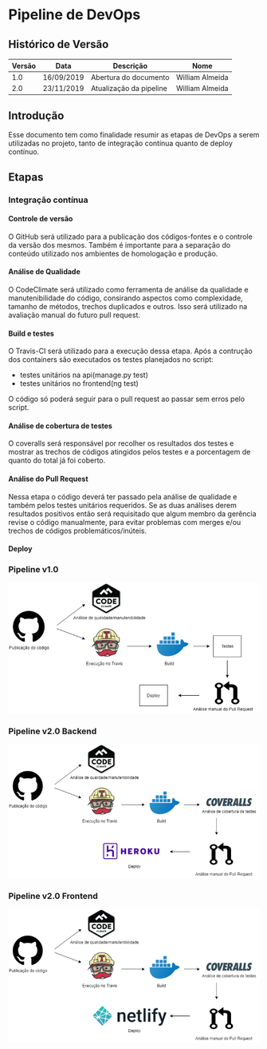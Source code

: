 # Pipeline de DevOps

## Histórico de Versão

|Versão|Data|Descrição|Nome|
|---|---|---|---|
|1.0|16/09/2019|Abertura do documento|William Almeida|
|2.0|23/11/2019|Atualização da pipeline|William Almeida|

## Introdução

Esse documento tem como finalidade resumir as etapas de DevOps a serem utilizadas no projeto, tanto de integração contínua quanto de deploy contínuo.

## Etapas

### Integração contínua

#### Controle de versão

O GitHub será utilizado para a publicação dos códigos-fontes e o controle da versão dos mesmos. Também é importante para a separação do conteúdo utilizado nos ambientes de homologação e produção.

#### Análise de Qualidade

O CodeClimate será utilizado como ferramenta de análise da qualidade e manutenibilidade do código, consirando aspectos como complexidade, tamanho de métodos, trechos duplicados e outros. Isso será utilizado na avaliação manual do futuro pull request.

#### Build e testes

O Travis-CI será utilizado para a execução dessa etapa. Após a contrução dos containers são executados os testes planejados no script:
- testes unitários na api(manage.py test)
- testes unitários no frontend(ng test)

O código só poderá seguir para o pull request ao passar sem erros pelo script.

#### Análise de cobertura de testes
O coveralls será responsável por recolher os resultados dos testes e mostrar as trechos de códigos atingidos pelos testes e a porcentagem de quanto do total já foi coberto.

#### Análise do Pull Request
Nessa etapa o código deverá ter passado pela análise de qualidade e também pelos testes unitários requeridos. Se as duas análises derem resultados positivos então será requisitado que algum membro da gerência revise o código manualmente, para evitar problemas com merges e/ou trechos de códigos problemáticos/inúteis.

#### Deploy

### Pipeline v1.0

![Pipeline v1.0](img/pipeline_devops.png)

### Pipeline v2.0 Backend

![Pipeline v2.0 Backend](img/pipeline_devops_back.png)

### Pipeline v2.0 Frontend

![Pipeline v2.0 Frontend](img/pipeline_devops_front.png)